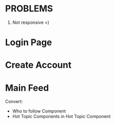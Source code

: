 # PROBLEMS
1. Not responsive =)
# Login Page
# Create Account
# Main Feed
Convert:
- Who to follow Component
- Hot Topic Components in Hot Topic Component
